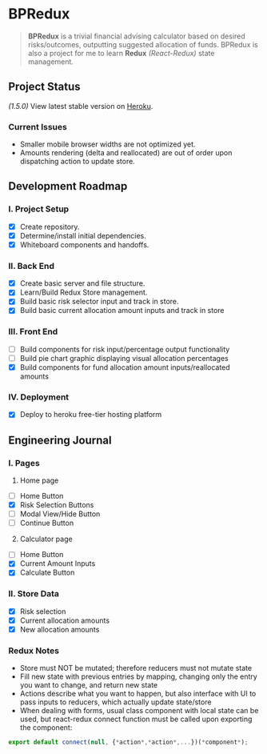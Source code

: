 # **BPRedux**
>**BPRedux** is a trivial financial advising calculator based on desired risks/outcomes, outputting suggested allocation of funds. BPRedux is also a project for me to learn **Redux** *(React-Redux)* state management.

## **Project Status**
*(1.5.0)* 
View latest stable version on [Heroku](http://fin-react-redux.herokuapp.com/).

### Current Issues
- Smaller mobile browser widths are not optimized yet.
- Amounts rendering (delta and reallocated) are out of order upon dispatching action to update store.

## **Development Roadmap**

### I. Project Setup
- [X] Create repository.
- [X] Determine/install initial dependencies.
- [X] Whiteboard components and handoffs.

### II. Back End
- [X] Create basic server and file structure.
- [X] Learn/Build Redux Store management.
- [X] Build basic risk selector input and track in store.
- [X] Build basic current allocation amount inputs and track in store

### III. Front End
- [ ] Build components for risk input/percentage output functionality
- [ ] Build pie chart graphic displaying visual allocation percentages 
- [X] Build components for fund allocation amount inputs/reallocated amounts

### IV. Deployment
- [X] Deploy to heroku free-tier hosting platform

## **Engineering Journal**

### I. Pages
1. Home page
- [ ] Home Button
- [X] Risk Selection Buttons
- [ ] Modal View/Hide Button
- [ ] Continue Button
2. Calculator page
- [ ] Home Button
- [X] Current Amount Inputs
- [X] Calculate Button

### II. Store Data
- [X] Risk selection
- [X] Current allocation amounts
- [X] New allocation amounts 

### Redux Notes
- Store must NOT be mutated; therefore reducers must not mutate state
- Fill new state with previous entries by mapping, changing only the entry you want to change, and return new state
- Actions describe what you want to happen, but also interface with UI to pass inputs to reducers, which actually update state/store
- When dealing with forms, usual class component with local state can be used, but react-redux connect function must be called upon exporting the component:
```javascript
export default connect(null, {*action*,*action*,...})(*component*);
``` 